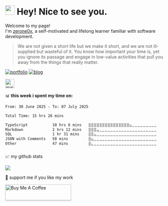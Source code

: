 <h1><img src="https://emojis.slackmojis.com/emojis/images/1531849430/4246/blob-sunglasses.gif?1531849430" width="30"/> Hey! Nice to see you.</h1>


<p>Welcome to my page! </br> I'm <a href="https://trine.dev/" target="_blank">zerone0x</a>, a self-motivated and lifelong learner familiar with software development. </p>
<blockquote>We are not given a short life but we make it short, and we are not ill-supplied but wasteful of it. You know how important your time is, yet you ignore its passage and engage in low-value activities that pull you away from the things that really matter.</blockquote>

<!-- ## 🔗 Links -->
[![portfolio](https://img.shields.io/badge/my_portfolio-000?style=for-the-badge&logo=ko-fi&logoColor=white)](https://trine.dev/)
[![blog](https://img.shields.io/badge/my_blog-000?style=for-the-badge&logo=blogger&logoColor=white)](https://hi.trine.dev/)
<!-- [![linkedin](https://img.shields.io/badge/linkedin-0A66C2?style=for-the-badge&logo=linkedin&logoColor=white)](https://www.linkedin.com/in/zerone0x/) -->
<img src="https://img.shields.io/static/v1?message=Mail&logo=gmail&label=hi@trine.dev&color=D14836&logoColor=white&labelColor=81b29a&style=for-the-badge" height="29" alt="mail logo"  />
<!-- <a href="discordapp.com/users/326660148355661825" target="_blank">
    <img src="https://img.shields.io/static/v1?message=Discord&logo=discord&label=0xy#2276&color=03045e&logoColor=white&labelColor=&style=for-the-badge" height="29" alt="discord logo"  />
    
<img src="https://komarev.com/ghpvc/?username=zerone0x&color=brightgreen&label=Views&style=for-the-badge" />
</a> -->

</a>
<!-- <a href="https://ko-fi.com/zerone0x">
  <img src="https://cdn.ko-fi.com/cdn/kofi3.png?v=3" height="50" width="210" alt="zerone0x" />
</a> -->




<!-- ## 🛠 I have knowledge of


<div>

 <img src="https://skillicons.dev/icons?i=html" height="40" alt="html5 logo" />

 <img src="https://skillicons.dev/icons?i=css" height="40" alt="css3 logo" />

 <img src="https://skillicons.dev/icons?i=sass" height="40" alt="sass logo" />

 <img src="https://skillicons.dev/icons?i=tailwind" height="40" alt="tailwindcss logo" />

 <img src="https://skillicons.dev/icons?i=js" height="40" alt="javascript logo" />

 <img src="https://skillicons.dev/icons?i=ts" height="40" alt="typescript logo" />

 <img src="https://skillicons.dev/icons?i=react" height="40" alt="react logo" />

 <img src="https://skillicons.dev/icons?i=redux" height="40" alt="redux logo"  />
  
 <img src="https://skillicons.dev/icons?i=nextjs" height="40" alt="nextjs logo" />

 <img src="https://skillicons.dev/icons?i=graphql" height="40" alt="graphql logo"  />

 <img src="https://skillicons.dev/icons?i=nodejs" height="40" alt="nodejs logo" />

 <img src="https://skillicons.dev/icons?i=express" height="40" alt="express logo"  />

 <img src="https://skillicons.dev/icons?i=nestjs" height="40" alt="nestjs logo" />

 <img src="https://skillicons.dev/icons?i=sequelize" height="40" alt="sequelize logo" />

 <img src="https://skillicons.dev/icons?i=postgres" height="40" alt="postgresql logo" />
 
 <img src="https://skillicons.dev/icons?i=angular" height="40" alt="angularjs logo"  />

 <img src="https://skillicons.dev/icons?i=docker" height="40" alt="docker logo"  />
 
 <img src="https://skillicons.dev/icons?i=jest" height="40" alt="jest logo" />
 

</div> -->

📊 **this week i spent my time on:**
  <!--START_SECTION:waka-->

```txt
From: 30 June 2025 - To: 07 July 2025

Total Time: 15 hrs 26 mins

TypeScript           10 hrs 6 mins   ⣿⣿⣿⣿⣿⣿⣿⣿⣿⣿⣿⣿⣿⣿⣿⣦⣀⣀⣀⣀⣀⣀⣀⣀⣀   62.26 %
Markdown             2 hrs 12 mins   ⣿⣿⣿⣤⣀⣀⣀⣀⣀⣀⣀⣀⣀⣀⣀⣀⣀⣀⣀⣀⣀⣀⣀⣀⣀   13.60 %
SQL                  1 hr 31 mins    ⣿⣿⣤⣀⣀⣀⣀⣀⣀⣀⣀⣀⣀⣀⣀⣀⣀⣀⣀⣀⣀⣀⣀⣀⣀   09.38 %
JSON with Comments   58 mins         ⣿⣦⣀⣀⣀⣀⣀⣀⣀⣀⣀⣀⣀⣀⣀⣀⣀⣀⣀⣀⣀⣀⣀⣀⣀   05.99 %
Other                47 mins         ⣿⣄⣀⣀⣀⣀⣀⣀⣀⣀⣀⣀⣀⣀⣀⣀⣀⣀⣀⣀⣀⣀⣀⣀⣀   04.93 %
```

<!--END_SECTION:waka-->

###


📈 my github stats


![](https://pixel-profile.vercel.app/api/github-stats?username=zerone0x&screen_effect=true&background=linear-gradient(to%20bottom%20right%2C%20%232aeeff%2C%20%235580eb))

<!-- <div>


<p align="center"> <img src="https://github-readme-stats.vercel.app/api?username=zerone0x&show_icons=true&theme=gotham" alt="zerone0x" />
  <img src="https://github-readme-stats.vercel.app/api?hide_title=false&hide_rank=false&show_icons=true&include_all_commits=true&count_private=true&disable_animations=false&theme=gruvbox_light&locale=en&hide_border=false&username=zerone0x" height="150" alt="stats graph"  />
  <img src="https://github-readme-stats.vercel.app/api/top-langs?locale=en&hide_title=false&layout=compact&card_width=320&langs_count=5&theme=gruvbox_light&hide_border=false&username=zerone0x" height="150" alt="languages graph"  />
  <a href="https://leetcode.com/">
  <img align="center" src="https://leetcode.card.workers.dev/?username=curblc&theme=wtf&extension=activity" />
</a>
</div> -->
🫶 support me if you like my work

<a href="https://buymeacoffee.com/soberzml23d" target="_blank">
  <img src="https://www.buymeacoffee.com/assets/img/custom_images/orange_img.png" alt="Buy Me A Coffee" style="height: 50px; width: 210px; box-shadow: 0px 3px 2px 0px rgba(190, 190, 190, 0.5); -webkit-box-shadow: 0px 3px 2px 0px rgba(190, 190, 190, 0.5);" />
